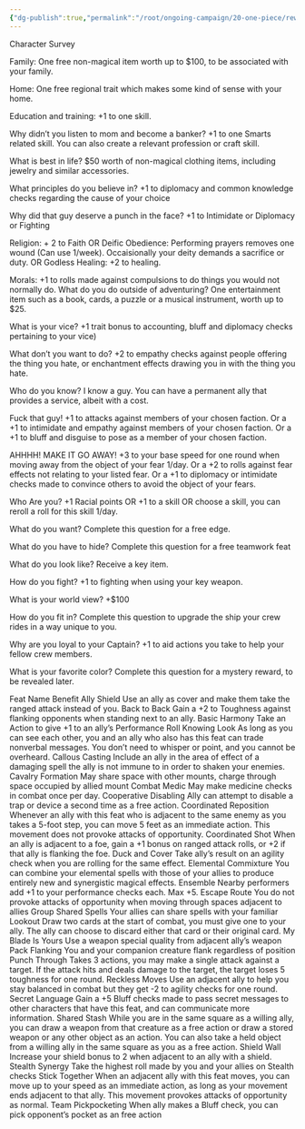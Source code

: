 ```yaml
---
{"dg-publish":true,"permalink":"/root/ongoing-campaign/20-one-piece/rewards-for-character-creation/"}
---
```


Character Survey


Family: One free non-magical item worth up to $100, to be associated with your family.

Home: One free regional trait which makes some kind of sense with your home.

Education and training: +1 to one skill.

Why didn’t you listen to mom and become a banker?  +1 to one Smarts related skill. You can also create a relevant profession or craft skill.

What is best in life?  $50 worth of non-magical clothing items, including jewelry and similar accessories.

What principles do you believe in? +1 to diplomacy and common knowledge checks regarding the cause of your choice

Why did that guy deserve a punch in the face?  +1 to Intimidate or Diplomacy or Fighting

Religion:  + 2 to Faith 
OR Deific Obedience: Performing prayers removes one wound (Can use 1/week). Occaisionally your deity demands a sacrifice or duty. 
OR Godless Healing: +2 to healing.

Morals: +1 to rolls made against compulsions to do things you would not normally do.
What do you do outside of adventuring?  One entertainment item such as a book, cards, a puzzle or a musical instrument, worth up to $25.

What is your vice? +1 trait bonus to accounting, bluff and diplomacy checks pertaining to your vice)

What don’t you want to do? 
+2 to empathy checks against people offering the thing you hate, or enchantment effects drawing you in with the thing you hate.

Who do you know? I know a guy. You can have a permanent ally that provides a service, albeit with a cost.

Fuck that guy! 
+1 to attacks against members of your chosen faction. 
Or a +1 to intimidate and empathy against members of your chosen faction. 
Or a +1 to bluff and disguise to pose as a member of your chosen faction.

AHHHH! MAKE IT GO AWAY! 
+3 to your base speed for one round when moving away from the object of your fear 1/day. 
Or a +2 to rolls against fear effects not relating to your listed fear.
Or a +1 to diplomacy or intimidate checks made to convince others to avoid the object of your fears.

Who Are you? +1 Racial points OR +1 to a skill OR choose a skill, you can reroll a roll for this skill 1/day.

What do you want? Complete this question for a free edge.

What do you have to hide?
Complete this question for a free teamwork feat

What do you look like? Receive a key item.

How do you fight? +1 to fighting when using your key weapon.

What is your world view? +$100

How do you fit in? Complete this question to upgrade the ship your crew rides in a way unique to you.

Why are you loyal to your Captain? +1 to aid actions you take to help your fellow crew members.

What is your favorite color? Complete this question for a mystery reward, to be revealed later.




Feat Name
Benefit
Ally Shield
Use an ally as cover and make them take the ranged attack instead of you.
Back to Back
Gain a +2 to Toughness against flanking opponents when standing next to an ally.
Basic Harmony
Take an Action to give +1 to an ally’s Performance Roll
Knowing Look
As long as you can see each other, you and an ally who also has this feat can trade nonverbal messages. You don’t need to whisper or point, and you cannot be overheard.
Callous Casting
Include an ally in the area of effect of a damaging spell the ally is not immune to in order to shaken your enemies.
Cavalry Formation
May share space with other mounts, charge through space occupied by allied mount
Combat Medic
May make medicine checks in combat once per day.
Cooperative Disabling
Ally can attempt to disable a trap or device a second time as a free action.
Coordinated Reposition
Whenever an ally with this feat who is adjacent to the same enemy as you takes a 5-foot step, you can move 5 feet as an immediate action. This movement does not provoke attacks of opportunity.
Coordinated Shot
When an ally is adjacent to a foe, gain a +1 bonus on ranged attack rolls, or +2 if that ally is flanking the foe.
Duck and Cover
Take ally’s result on an agility check when you are rolling for the same effect.
Elemental Commixture
You can combine your elemental spells with those of your allies to produce entirely new and synergistic magical effects.
Ensemble
Nearby performers add +1  to your performance checks each. Max +5.
Escape Route
You do not provoke attacks of opportunity when moving through spaces adjacent to allies
Group Shared Spells
Your allies can share spells with your familiar
Lookout
Draw two cards at the start of combat, you must give one to your ally. The ally can choose to discard either that card or their original card.
My Blade Is Yours
Use a weapon special quality from adjacent ally’s weapon
Pack Flanking
You and your companion creature flank regardless of position
Punch Through
Takes 3 actions, you may make a single attack against a target. If the attack hits and deals damage to the target, the target loses 5 toughness for one round.
Reckless Moves
Use an adjacent ally to help you stay balanced in combat but they get -2 to agility checks for one round.
Secret Language
Gain a +5 Bluff checks made to pass secret messages to other characters that have this feat, and can communicate more information.
Shared Stash
While you are in the same square as a willing ally, you can draw a weapon from that creature as a free action or draw a stored weapon or any other object as an action. You can also take a held object from a willing ally in the same square as you as a free action. 
Shield Wall
Increase your shield bonus to 2 when adjacent to an ally with a shield.
Stealth Synergy
Take the highest roll made by you and your allies on Stealth checks
Stick Together
When an adjacent ally with this feat moves, you can move up to your speed as an immediate action, as long as your movement ends adjacent to that ally. This movement provokes attacks of opportunity as normal.
Team Pickpocketing
When ally makes a Bluff check, you can pick opponent’s pocket as an free action


